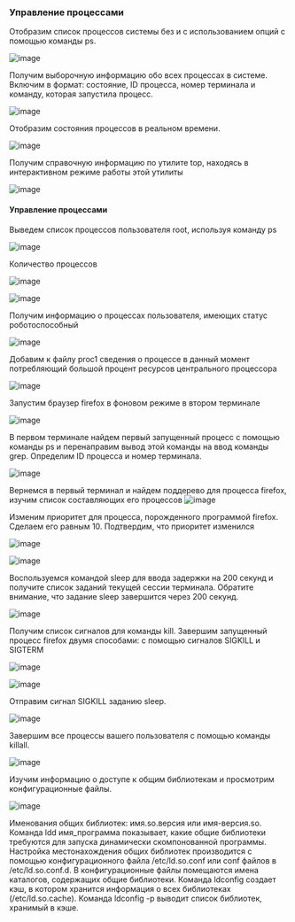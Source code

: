 ###  Управление процессами

Отобразим список процессов системы без и с использованием опций с помощью команды ps.

![image](https://github.com/GlamorousCar/AOS-practices/assets/48102376/ef970fdb-1ae2-46da-99ef-c12aa408a059)

Получим выборочную информацию обо всех процессах в системе. Включим в формат: состояние, ID процесса, номер терминала и команду, которая запустила процесс.

![image](https://github.com/GlamorousCar/AOS-practices/assets/48102376/6f92ada2-446a-4abb-bdd1-fe5f98075fda)

Отобразим состояния процессов в реальном времени.

![image](https://github.com/GlamorousCar/AOS-practices/assets/48102376/00da70ee-9bc4-4057-815a-f89d715c45c7)

Получим справочную информацию по утилите top, находясь в интерактивном режиме работы этой утилиты 

![image](https://github.com/GlamorousCar/AOS-practices/assets/48102376/276a4286-0cab-4f40-81c1-57e84ef7e717)

#### Управление процессами

Выведем список процессов пользователя root, используя команду ps

![image](https://github.com/GlamorousCar/AOS-practices/assets/48102376/88684667-2b85-4690-a14e-ef4ef679eb7c)

Количество процессов

![image](https://github.com/GlamorousCar/AOS-practices/assets/48102376/c9c033bb-3c98-4afb-8dfb-734604d64766)

![image](https://github.com/GlamorousCar/AOS-practices/assets/48102376/ff01a7c2-642d-4ce0-94da-d302336f3c98)

Получим информацию о процессах пользователя, имеющих статус роботоспособный

![image](https://github.com/GlamorousCar/AOS-practices/assets/48102376/219ed2f0-f67f-4be8-bccc-9444195593b8)

Добавим к файлу proc1 сведения о процессе в данный момент потребляющий большой процент ресурсов центрального процессора

![image](https://github.com/GlamorousCar/AOS-practices/assets/48102376/efe9a937-6b79-4ec8-99c5-30d6dfd117c9)

Запустим браузер firefox в фоновом режиме в втором терминале

![image](https://github.com/GlamorousCar/AOS-practices/assets/48102376/4b7ea01a-da73-4e57-96ac-18f6d819e593)

В первом терминале найдем первый запущенный процесс с помощью команды ps и перенаправим вывод этой команды на ввод команды grep. Определим ID процесса и номер терминала.

![image](https://github.com/GlamorousCar/AOS-practices/assets/48102376/dae7b050-3add-4675-b550-9a4201cb3305)

Вернемся в первый терминал и найдем поддерево для процесса firefox, изучим список составляющих его процессов
![image](https://github.com/GlamorousCar/AOS-practices/assets/48102376/f58f1d36-aabe-4b63-9a80-c1ec070527f3)


Изменим приоритет для процесса, порожденного программой firefox. Сделаем его равным 10. Подтвердим, что приоритет изменился

![image](https://github.com/GlamorousCar/AOS-practices/assets/48102376/9500245e-b5ca-4cb0-a53d-6994783cafc2)

![image](https://github.com/GlamorousCar/AOS-practices/assets/48102376/8433cf64-f429-4b64-8a9d-0cee6baedeba)

Воспользуемся командой sleep для ввода задержки на 200 секунд и получите список заданий текущей сессии терминала. Обратите внимание, что задание sleep завершится через 200 секунд.

![image](https://github.com/GlamorousCar/AOS-practices/assets/48102376/2c8dc1b6-2efa-4cfd-9b19-f5732afcc481)

Получим список сигналов для команды kill. Завершим запущенный процесс firefox двумя способами: с помощью сигналов SIGKILL и SIGTERM

![image](https://github.com/GlamorousCar/AOS-practices/assets/48102376/fb63cdf4-51ec-46d9-95f1-537fcd149343)

![image](https://github.com/GlamorousCar/AOS-practices/assets/48102376/7012349b-2ffd-47c7-b37d-ffc22af49e47)

Отправим сигнал SIGKILL заданию sleep.

![image](https://github.com/GlamorousCar/AOS-practices/assets/48102376/9a637dd3-3d2a-4ebe-a6d8-020d83776b95)

Завершим все процессы вашего пользователя с помощью команды killall.

![image](https://github.com/GlamorousCar/AOS-practices/assets/48102376/ff7d3702-966b-4cb0-9ba2-0fbfdea106fe)

Изучим информацию о доступе к общим библиотекам и просмотрим конфигурационные файлы.

![image](https://github.com/GlamorousCar/AOS-practices/assets/48102376/2429166a-2730-49de-b73d-a7a46f39fd19)

Именования общих библиотек: имя.so.версия или имя-версия.so.
Команда ldd имя_программа показывает, какие общие библиотеки требуются для запуска динамически скомпонованной программы.
Настройка местонахождения общих библиотек производится с помощью конфигурационного файла /etc/ld.so.conf или conf файлов в /etc/ld.so.conf.d.
В конфигурационные файлы помещаются имена каталогов, содержащих общие библиотеки.
Команда ldconfig создает кэш, в котором хранится информация о всех библиотеках (/etc/ld.so.cache).
Команда ldconfig -p выводит список библиотек, хранимый в кэше.



